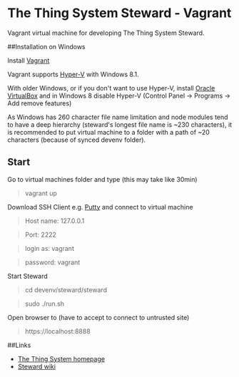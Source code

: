 The Thing System Steward - Vagrant
=======

Vagrant virtual machine for developing The Thing System Steward.

##Installation on Windows

Install [Vagrant](https://www.vagrantup.com/downloads)

Vagrant supports [Hyper-V](https://docs.vagrantup.com/v2/hyperv/index.html) with Windows 8.1.

With older Windows, or if you don't want to use Hyper-V, install [Oracle VirtualBox](https://www.virtualbox.org/wiki/Downloads) and in Windows 8 disable Hyper-V (Control Panel -> Programs -> Add remove features)

As Windows has 260 character file name limitation and node modules tend to have a deep hierarchy (steward's longest file name is ~230 characters), it is recommended to put virtual machine to a folder with a path of ~20 characters (because of synced devenv folder). 

## Start

Go to virtual machines folder and type (this may take like 30min)

> vagrant up

Download SSH Client e.g. [Putty](http://www.putty.org/) and connect to virtual machine

> Host name: 127.0.0.1

> Port: 2222

> login as: vagrant

> password: vagrant

Start Steward 

> cd devenv/steward/steward

> sudo ./run.sh 

Open browser to (have to accept to connect to untrusted site)

> https://localhost:8888

##Links

* [The Thing System homepage](http://thethingsystem.com/)
* [Steward wiki](https://github.com/TheThingSystem/steward/wiki)
